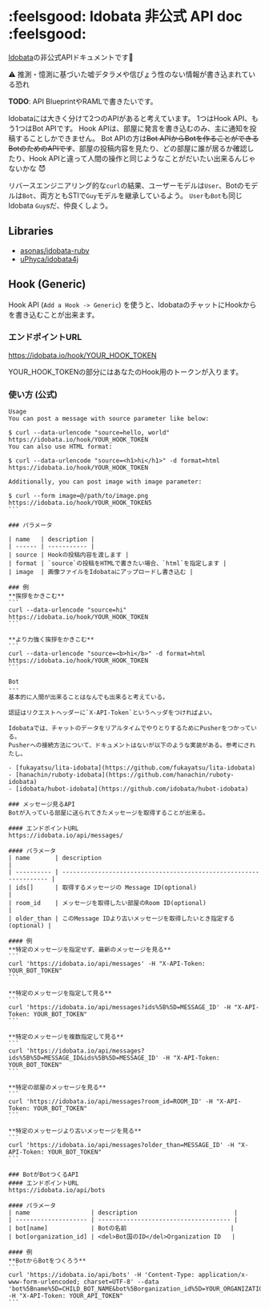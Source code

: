 :feelsgood: Idobata 非公式 API doc :feelsgood:
===============

[Idobata](https://idobata.io/)の非公式APIドキュメントです:metal:

:warning: 推測・憶測に基づいた嘘デタラメや信ぴょう性のない情報が書き込まれている恐れ

**TODO**: API BlueprintやRAMLで書きたいです。

Idobataには大きく分けて2つのAPIがあると考えています。
1つはHook API、もう1つはBot APIです。
Hook APIは、部屋に発言を書き込むのみ、主に通知を投稿することしかできません。
Bot APIの方は~~Bot APIからBotを作ることができるBotのためのAPIです~~、部屋の投稿内容を見たり、どの部屋に誰が居るか確認したり、Hook APIと違って人間の操作と同じようなことがだいたい出来るんじゃないかな :smiling_imp:

リバースエンジニアリング的な`curl`の結果、ユーザーモデルは`User`、Botのモデルは`Bot`、両方ともSTIで`Guy`モデルを継承しているよう。
`User`も`Bot`も同じIdobata `Guy`sだ、仲良くしよう。

Libraries
---
- [asonas/idobata-ruby](https://github.com/asonas/idobata-ruby)
- [uPhyca/idobata4j](https://github.com/uPhyca/idobata4j)

Hook (Generic)
----
Hook API (`Add a Hook -> Generic`) を使うと、IdobataのチャットにHookからを書き込むことが出来ます。

### エンドポイントURL
https://idobata.io/hook/YOUR_HOOK_TOKEN

YOUR_HOOK_TOKENの部分にはあなたのHook用のトークンが入ります。

### 使い方 (公式)

````
Usage
You can post a message with source parameter like below:

$ curl --data-urlencode "source=hello, world" https://idobata.io/hook/YOUR_HOOK_TOKEN
You can also use HTML format:

$ curl --data-urlencode "source=<h1>hi</h1>" -d format=html https://idobata.io/hook/YOUR_HOOK_TOKEN

Additionally, you can post image with image parameter:

$ curl --form image=@/path/to/image.png https://idobata.io/hook/YOUR_HOOK_TOKEN5
```

### パラメータ

| name   | description |
| ------ | ----------- |
| source | Hookの投稿内容を渡します |
| format | `source`の投稿をHTMLで書きたい場合、`html`を指定します |
| image  | 画像ファイルをIdobataにアップロードし書き込む |

### 例
**挨拶をかきこむ**
```
curl --data-urlencode "source=hi" https://idobata.io/hook/YOUR_HOOK_TOKEN
```

**より力強く挨拶をかきこむ**
```
curl --data-urlencode "source=<b>hi</b>" -d format=html https://idobata.io/hook/YOUR_HOOK_TOKEN
```

Bot
---
基本的に人間が出来ることはなんでも出来ると考えている。

認証はリクエストヘッダーに`X-API-Token`というヘッダをつければよい。

Idobataでは、チャットのデータをリアルタイムでやりとりするためにPusherをつかっている。
Pusherへの接続方法について、ドキュメントはないが以下のような実装がある。参考にされたし。

- [fukayatsu/lita-idobata](https://github.com/fukayatsu/lita-idobata)
- [hanachin/ruboty-idobata](https://github.com/hanachin/ruboty-idobata)
- [idobata/hubot-idobata](https://github.com/idobata/hubot-idobata)

### メッセージ見るAPI
Botが入っている部屋に送られてきたメッセージを取得することが出来る。

#### エンドポイントURL
https://idobata.io/api/messages/

#### パラメータ
| name       | description                                                        |
| ---------- | ------------------------------------------------------------------ |
| ids[]      | 取得するメッセージの Message ID(optional)                          |
| room_id    | メッセージを取得したい部屋のRoom ID(optional)                      |
| older_than | このMessage IDより古いメッセージを取得したいとき指定する(optional) |

#### 例
**特定のメッセージを指定せず、最新のメッセージを見る**
```
curl 'https://idobata.io/api/messages' -H "X-API-Token: YOUR_BOT_TOKEN"
```

**特定のメッセージを指定して見る**
```
curl 'https://idobata.io/api/messages?ids%5B%5D=MESSAGE_ID' -H "X-API-Token: YOUR_BOT_TOKEN"
```

**特定のメッセージを複数指定して見る**
```
curl 'https://idobata.io/api/messages?ids%5B%5D=MESSAGE_ID&ids%5B%5D=MESSAGE_ID' -H "X-API-Token: YOUR_BOT_TOKEN"
```

**特定の部屋のメッセージを見る**
```
curl 'https://idobata.io/api/messages?room_id=ROOM_ID' -H "X-API-Token: YOUR_BOT_TOKEN"
```

**特定のメッセージより古いメッセージを見る**
```
curl 'https://idobata.io/api/messages?older_than=MESSAGE_ID' -H "X-API-Token: YOUR_BOT_TOKEN"
```

### BotがBotつくるAPI
#### エンドポイントURL
https://idobata.io/api/bots

#### パラメータ
| name                 | description                           |
| -------------------- | ------------------------------------- |
| bot[name]            | Botの名前                             |
| bot[organization_id] | <del>Bot国のID</del>Organization ID   |

#### 例
**BotからBotをつくろう**
```
curl 'https://idobata.io/api/bots' -H 'Content-Type: application/x-www-form-urlencoded; charset=UTF-8' --data 'bot%5Bname%5D=CHILD_BOT_NAME&bot%5Borganization_id%5D=YOUR_ORGANIZATION_ID' -H "X-API-Token: YOUR_API_TOKEN"
```
